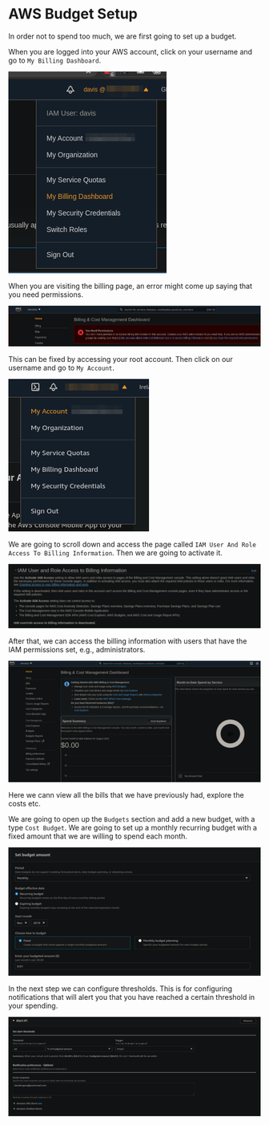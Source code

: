 # AWS Budget Setup

In order not to spend too much, we are first going to set up a budget.

When you are logged into your AWS account, click on your username and go to `My Billing Dashboard`.

![](img/2021-08-17-11-38-30.png)

When you are visiting the billing page, an error might come up saying that you need permissions.

![](img/2021-08-17-11-40-46.png)

This can be fixed by accessing your root account. Then click on our username and go to `My Account`.

![](img/2021-08-17-11-44-07.png)

We are going to scroll down and access the page called `IAM User And Role Access To Billing Information`. Then we are going to activate it.

![](img/2021-08-17-11-45-06.png)

After that, we can access the billing information with users that have the IAM permissions set, e.g., administrators.

![](img/2021-08-17-11-47-27.png)

Here we cann view all the bills that we have previously had, explore the costs etc. 

We are going to open up the `Budgets` section and add a new budget, with a type `Cost Budget`. We are going to set up a monthly recurring budget with a fixed amount that we are willing to spend each month.

![](img/2021-08-17-11-52-16.png)

In the next step we can configure thresholds. This is for configuring notifications that will alert you that you have reached a certain threshold in your spending.

![](img/2021-08-17-11-54-52.png)